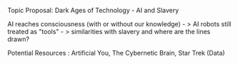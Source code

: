 Topic Proposal: Dark Ages of Technology - AI and Slavery

AI reaches consciousness (with or without our knowledge) - > AI robots still treated as "tools" - > similarities with slavery and where are the lines drawn?

Potential Resources : Artificial You, The Cybernetic Brain, Star Trek (Data)
